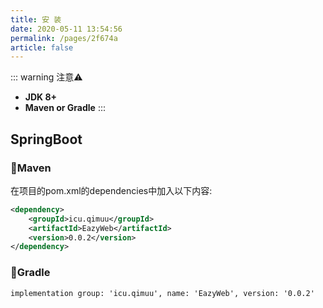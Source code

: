 ```yaml
---
title: 安 装
date: 2020-05-11 13:54:56
permalink: /pages/2f674a
article: false
---
```

::: warning 注意⚠️
- **JDK 8+**
- **Maven or Gradle**
:::

## SpringBoot

### 🍊Maven
在项目的pom.xml的dependencies中加入以下内容:
```xml
<dependency>
    <groupId>icu.qimuu</groupId>
    <artifactId>EazyWeb</artifactId>
    <version>0.0.2</version>
</dependency>
```
### 🍐Gradle
```
implementation group: 'icu.qimuu', name: 'EazyWeb', version: '0.0.2'
```
